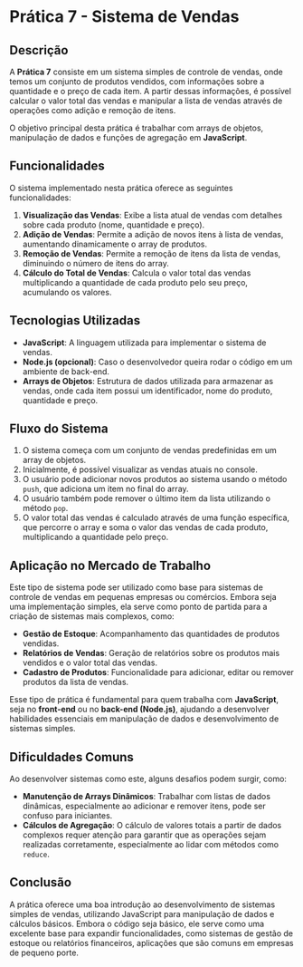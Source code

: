 # Prática 7 - Sistema de Vendas

## Descrição

A **Prática 7** consiste em um sistema simples de controle de vendas, onde temos um conjunto de produtos vendidos, com informações sobre a quantidade e o preço de cada item. A partir dessas informações, é possível calcular o valor total das vendas e manipular a lista de vendas através de operações como adição e remoção de itens.

O objetivo principal desta prática é trabalhar com arrays de objetos, manipulação de dados e funções de agregação em **JavaScript**.

## Funcionalidades

O sistema implementado nesta prática oferece as seguintes funcionalidades:

1. **Visualização das Vendas**: Exibe a lista atual de vendas com detalhes sobre cada produto (nome, quantidade e preço).
2. **Adição de Vendas**: Permite a adição de novos itens à lista de vendas, aumentando dinamicamente o array de produtos.
3. **Remoção de Vendas**: Permite a remoção de itens da lista de vendas, diminuindo o número de itens do array.
4. **Cálculo do Total de Vendas**: Calcula o valor total das vendas multiplicando a quantidade de cada produto pelo seu preço, acumulando os valores.

## Tecnologias Utilizadas

- **JavaScript**: A linguagem utilizada para implementar o sistema de vendas.
- **Node.js (opcional)**: Caso o desenvolvedor queira rodar o código em um ambiente de back-end.
- **Arrays de Objetos**: Estrutura de dados utilizada para armazenar as vendas, onde cada item possui um identificador, nome do produto, quantidade e preço.

## Fluxo do Sistema

1. O sistema começa com um conjunto de vendas predefinidas em um array de objetos.
2. Inicialmente, é possível visualizar as vendas atuais no console.
3. O usuário pode adicionar novos produtos ao sistema usando o método `push`, que adiciona um item no final do array.
4. O usuário também pode remover o último item da lista utilizando o método `pop`.
5. O valor total das vendas é calculado através de uma função específica, que percorre o array e soma o valor das vendas de cada produto, multiplicando a quantidade pelo preço.

## Aplicação no Mercado de Trabalho

Este tipo de sistema pode ser utilizado como base para sistemas de controle de vendas em pequenas empresas ou comércios. Embora seja uma implementação simples, ela serve como ponto de partida para a criação de sistemas mais complexos, como:

- **Gestão de Estoque**: Acompanhamento das quantidades de produtos vendidas.
- **Relatórios de Vendas**: Geração de relatórios sobre os produtos mais vendidos e o valor total das vendas.
- **Cadastro de Produtos**: Funcionalidade para adicionar, editar ou remover produtos da lista de vendas.

Esse tipo de prática é fundamental para quem trabalha com **JavaScript**, seja no **front-end** ou no **back-end (Node.js)**, ajudando a desenvolver habilidades essenciais em manipulação de dados e desenvolvimento de sistemas simples.

## Dificuldades Comuns

Ao desenvolver sistemas como este, alguns desafios podem surgir, como:

- **Manutenção de Arrays Dinâmicos**: Trabalhar com listas de dados dinâmicas, especialmente ao adicionar e remover itens, pode ser confuso para iniciantes.
- **Cálculos de Agregação**: O cálculo de valores totais a partir de dados complexos requer atenção para garantir que as operações sejam realizadas corretamente, especialmente ao lidar com métodos como `reduce`.

## Conclusão

A prática oferece uma boa introdução ao desenvolvimento de sistemas simples de vendas, utilizando JavaScript para manipulação de dados e cálculos básicos. Embora o código seja básico, ele serve como uma excelente base para expandir funcionalidades, como sistemas de gestão de estoque ou relatórios financeiros, aplicações que são comuns em empresas de pequeno porte.
